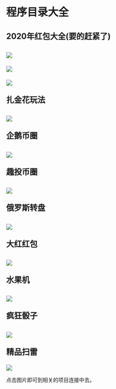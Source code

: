 程序目录大全
 ==========
 2020年红包大全(要的赶紧了)
 --------------------------
<a href="http://www.jingxiutequn"><img src="img/xred.png"/></a><p/>
<a href="http://www.jingxiutequn"><img src="img/yred.png"/></a><p/>
<a href="http://www.jingxiutequn"><img src="img/zred.png"/></a><p/>
扎金花玩法
----------
<a href="https://github.com/jingxiutequn/jinghua"><img src="img/jinghua.png"/></a><p/>
企鹅币圈
--------
<a href="https://github.com/jingxiutequn/qier"><img src="img/qier.png"/></a><p/>
趣投币圈
--------
<a href="https://github.com/jingxiutequn/qutou"><img src="img/qutou.png"/></a><p/>
俄罗斯转盘
----------
<a href="https://github.com/jingxiutequn/luosi"><img src="img/luosi.jpg"/></a><p/>
大红红包
--------
<a href="https://github.com/jingxiutequn/dared"><img src="img/dared.png"/></a><p/>
水果机
-------
<a href="https://github.com/jingxiutequn/fruit"><img src="img/fruit.png"/></a><p/>
疯狂骰子
-------
<a href="https://github.com/jingxiutequn/touzi"><img src="img/touzi.png"/></a><p/>
精品扫雷
-------
<a href="https://github.com/jingxiutequn/saolei"><img src="img/saolei.png"/></a><p/>

点击图片即可到相关的项目连接中去。
